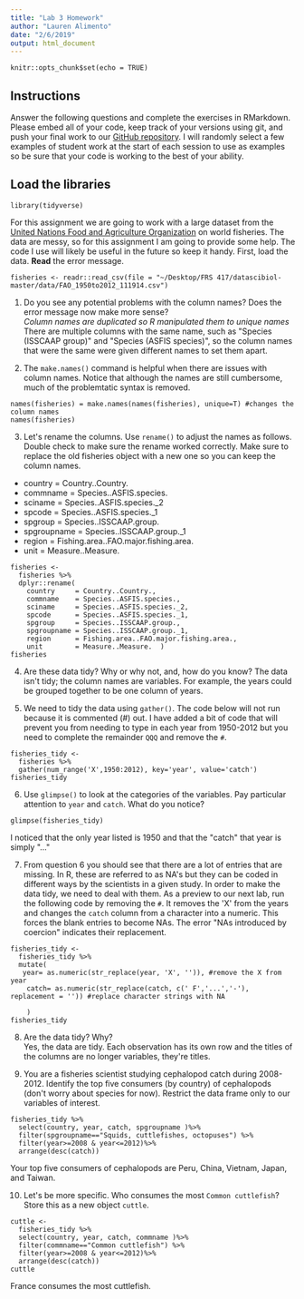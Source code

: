 ```yaml
---
title: "Lab 3 Homework"
author: "Lauren Alimento"
date: "2/6/2019"
output: html_document
---
```

```{r setup, include=FALSE}
knitr::opts_chunk$set(echo = TRUE)
```

## Instructions
Answer the following questions and complete the exercises in RMarkdown. Please embed all of your code, keep track of your versions using git, and push your final work to our [GitHub repository](https://github.com/FRS417-DataScienceBiologists). I will randomly select a few examples of student work at the start of each session to use as examples so be sure that your code is working to the best of your ability.

## Load the libraries
```{r message=FALSE, warning=FALSE}
library(tidyverse)
```

For this assignment we are going to work with a large dataset from the [United Nations Food and Agriculture Organization](http://www.fao.org/about/en/) on world fisheries. The data are messy, so for this assignment I am going to provide some help. The code I use will likely be useful in the future so keep it handy. First, load the data. **Read** the error message.  

```{r message=TRUE, warning=TRUE}
fisheries <- readr::read_csv(file = "~/Desktop/FRS 417/datascibiol-master/data/FAO_1950to2012_111914.csv") 
```

1. Do you see any potential problems with the column names? Does the error message now make more sense?  
*Column names are duplicated so R manipulated them to unique names*
There are multiple columns with the same name, such as "Species (ISSCAAP group)" and "Species (ASFIS species)", so the column names that were the same were given different names to set them apart.

2. The `make.names()` command is helpful when there are issues with column names. Notice that although the names are still cumbersome, much of the problemtatic syntax is removed.
```{r}
names(fisheries) = make.names(names(fisheries), unique=T) #changes the column names
names(fisheries)
```

3. Let's rename the columns. Use `rename()` to adjust the names as follows. Double check to make sure the rename worked correctly. Make sure to replace the old fisheries object with a new one so you can keep the column names.
+ country     = Country..Country.  
+ commname    = Species..ASFIS.species.  
+ sciname     = Species..ASFIS.species._2  
+ spcode      = Species..ASFIS.species._1  
+ spgroup     = Species..ISSCAAP.group.  
+ spgroupname = Species..ISSCAAP.group._1  
+ region      = Fishing.area..FAO.major.fishing.area.  
+ unit        = Measure..Measure.  

```{r}
fisheries <-
  fisheries %>% 
  dplyr::rename(
    country     = Country..Country.,
    commname    = Species..ASFIS.species.,
    sciname     = Species..ASFIS.species._2,
    spcode      = Species..ASFIS.species._1,
    spgroup     = Species..ISSCAAP.group.,
    spgroupname = Species..ISSCAAP.group._1,
    region      = Fishing.area..FAO.major.fishing.area.,
    unit        = Measure..Measure.  )
fisheries
```

4. Are these data tidy? Why or why not, and, how do you know?
The data isn't tidy; the column names are variables. For example, the years could be grouped together to be one column of years.

5. We need to tidy the data using `gather()`. The code below will not run because it is commented (#) out. I have added a bit of code that will prevent you from needing to type in each year from 1950-2012 but you need to complete the remainder `QQQ` and remove the `#`.
```{r}
fisheries_tidy <- 
  fisheries %>% 
  gather(num_range('X',1950:2012), key='year', value='catch')
fisheries_tidy
```

6. Use `glimpse()` to look at the categories of the variables. Pay particular attention to `year` and `catch`. What do you notice?  
```{r}
glimpse(fisheries_tidy)
```
I noticed that the only year listed is 1950 and that the "catch" that year is simply "..."

7. From question 6 you should see that there are a lot of entries that are missing. In R, these are referred to as NA's but they can be coded in different ways by the scientists in a given study. In order to make the data tidy, we need to deal with them. As a preview to our next lab, run the following code by removing the `#`. It removes the 'X' from the years and changes the `catch` column from a character into a numeric. This forces the blank entries to become NAs. The error "NAs introduced by coercion" indicates their replacement.
```{r}
fisheries_tidy <- 
  fisheries_tidy %>% 
  mutate(
   year= as.numeric(str_replace(year, 'X', '')), #remove the X from year
    catch= as.numeric(str_replace(catch, c(' F','...','-'), replacement = '')) #replace character strings with NA
    
    )
fisheries_tidy
```

8. Are the data tidy? Why?  
Yes, the data are tidy. Each observation has its own row and the titles of the columns are no longer variables, they're titles.

9. You are a fisheries scientist studying cephalopod catch during 2008-2012. Identify the top five consumers (by country) of cephalopods (don't worry about species for now). Restrict the data frame only to our variables of interest.
```{r}
fisheries_tidy %>% 
  select(country, year, catch, spgroupname )%>% 
  filter(spgroupname=="Squids, cuttlefishes, octopuses") %>% 
  filter(year>=2008 & year<=2012)%>% 
  arrange(desc(catch))
```
Your top five consumers of cephalopods are Peru, China, Vietnam, Japan, and Taiwan.

10. Let's be more specific. Who consumes the most `Common cuttlefish`? Store this as a new object `cuttle`.
```{r}
cuttle <-
  fisheries_tidy %>% 
  select(country, year, catch, commname )%>% 
  filter(commname=="Common cuttlefish") %>% 
  filter(year>=2008 & year<=2012)%>% 
  arrange(desc(catch))
cuttle
```
France consumes the most cuttlefish.







